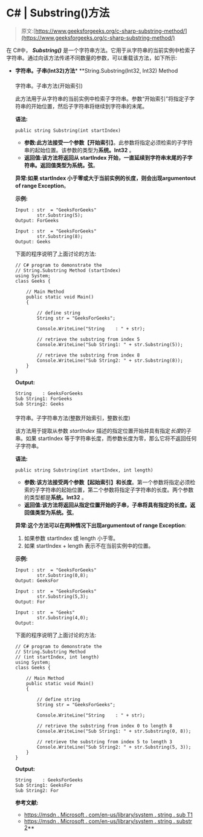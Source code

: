 # C# | Substring()方法

> 原文:[https://www.geeksforgeeks.org/c-sharp-substring-method/](https://www.geeksforgeeks.org/c-sharp-substring-method/)

在 C#中， ***Substring()*** 是一个字符串方法。它用于从字符串的当前实例中检索子字符串。通过向该方法传递不同数量的参数，可以重载该方法，如下所示:

*   **字符串。子串(Int32)方法***   **String.Substring(Int32, Int32) Method

    #### 

    字符串。子串方法(开始索引)

    此方法用于从字符串的当前实例中检索子字符串。参数“开始索引”将指定子字符串的开始位置，然后子字符串将继续到字符串的末尾。

    **语法:**

    ```
    public string Substring(int startIndex)

    ```

    *   **参数:**此方法接受一个参数**【开始索引】**。此参数将指定必须检索的子字符串的起始位置。该参数的类型为**系统。Int32** 。
    *   **返回值:**该方法将返回从 startIndex 开始，一直延续到字符串末尾的子字符串。返回值类型为**系统。弦**。

    **异常:**如果 startIndex 小于零或大于当前实例的长度，则会出现**argumentout of range Exception**。

    **示例:**

    ```
    Input : str  = "GeeksForGeeks"
            str.Substring(5);
    Output: ForGeeks

    Input : str  = "GeeksForGeeks"
            str.Substring(8);
    Output: Geeks

    ```

    下面的程序说明了上面讨论的方法:

    ```
    // C# program to demonstrate the 
    // String.Substring Method (startIndex)
    using System;
    class Geeks {

        // Main Method
        public static void Main()
        {

            // define string
            String str = "GeeksForGeeks";

            Console.WriteLine("String    : " + str);

            // retrieve the substring from index 5
            Console.WriteLine("Sub String1: " + str.Substring(5));

            // retrieve the substring from index 8
            Console.WriteLine("Sub String2: " + str.Substring(8));
        }
    }
    ```

    **Output:**

    ```
    String    : GeeksForGeeks
    Sub String1: ForGeeks
    Sub String2: Geeks

    ```

    #### 

    字符串。子字符串方法(整数开始索引，整数长度)

    该方法用于提取从参数 *startIndex* 描述的指定位置开始并具有指定*长度*的子串。如果 startIndex 等于字符串长度，而参数长度为零，那么它将不返回任何子字符串。

    **语法:**

    ```
    public string Substring(int startIndex, int length)

    ```

    *   **参数:**该方法接受两个参数**【起始索引】**和**长度**。第一个参数将指定必须检索的子字符串的起始位置，第二个参数将指定子字符串的长度。两个参数的类型都是**系统。Int32** 。
    *   **返回值:**该方法将返回从指定位置开始的子串，子串将具有指定的长度。返回值类型为**系统。弦**。

    **异常:**这个方法可以在两种情况下出现**argumentout of range Exception**:

    1.  如果参数 startIndex 或 length 小于零。
    2.  如果 startIndex + length 表示不在当前实例中的位置。

    **示例:**

    ```
    Input : str  = "GeeksForGeeks"
            str.Substring(0,8);
    Output: GeeksFor

    Input : str  = "GeeksForGeeks"
            str.Substring(5,3);
    Output: For

    Input : str  = "Geeks"
            str.Substring(4,0);
    Output: 

    ```

    下面的程序说明了上面讨论的方法:

    ```
    // C# program to demonstrate the 
    // String.Substring Method 
    // (int startIndex, int length)
    using System;
    class Geeks {

        // Main Method
        public static void Main()
        {

            // define string
            String str = "GeeksForGeeks";

            Console.WriteLine("String    : " + str);

            // retrieve the substring from index 0 to length 8
            Console.WriteLine("Sub String1: " + str.Substring(0, 8));

            // retrieve the substring from index 5 to length 3
            Console.WriteLine("Sub String2: " + str.Substring(5, 3));
        }
    }
    ```

    **Output:**

    ```
    String    : GeeksForGeeks
    Sub String1: GeeksFor
    Sub String2: For

    ```

    **参考文献:**

    *   [https://msdn . Microsoft . com/en-us/library/system . string . sub T1](https://msdn.microsoft.com/en-us/library/hxthx5h6(v=vs.110).aspx)
    *   [https://msdn . Microsoft . com/en-us/library/system . string . substr 2](https://msdn.microsoft.com/en-us/library/aka44szs(v=vs.110).aspx)**